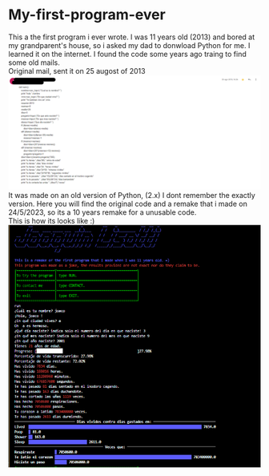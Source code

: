 # My-first-program-ever
This a the first program i ever wrote. I was 11 years old (2013) and bored at my grandparent's house, so i asked my dad to donwload Python for me. I learned it on the internet. 
I found the code some years ago traing to find some old mails.  
Original mail, sent it on 25 augost of 2013
![Original mail, sent it on 25 augost of 2013](imgs/Mail.png)
It was made on an old version of Python, (2.x) I dont remember the exactly version.
Here you will find the original code and a remake that i made on 24/5/2023, so its a 10 years remake for a unusable code.  
This is how its looks like :)
![This is how the output looks like :)](imgs/captura.png)


